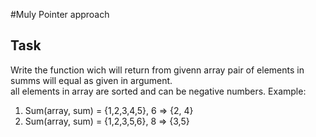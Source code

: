 #Muly Pointer approach 
## Task 
Write the function wich will return from givenn array pair of elements in summs will equal as given in argument.  
all elements in array are sorted and can be negative numbers.
Example:  
1. Sum(array, sum) = {1,2,3,4,5}, 6 => {2, 4}
2. Sum(array, sum) = {1,2,3,5,6}, 8 => {3,5}
